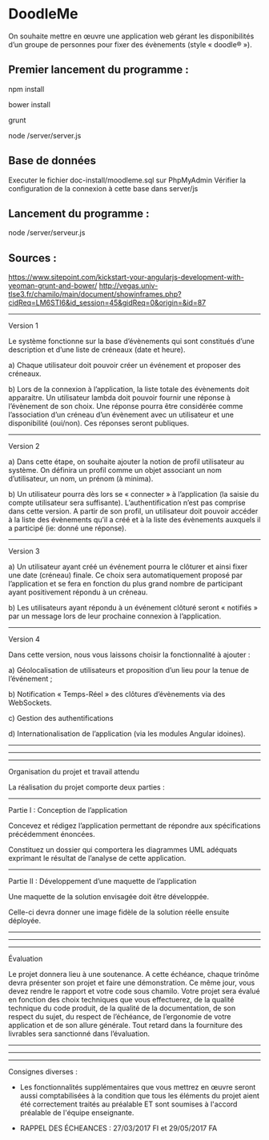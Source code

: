# DoodleMe

On souhaite mettre en œuvre une application web gérant les disponibilités d’un groupe de personnes pour fixer des évènements (style « doodle® »).

## Premier lancement du programme :
npm install

bower install 

grunt

node /server/server.js

## Base de données
Executer le fichier doc-install/moodleme.sql sur PhpMyAdmin
Vérifier la configuration de la connexion à cette base dans server/js

## Lancement du programme : 
node /server/serveur.js

## Sources :
https://www.sitepoint.com/kickstart-your-angularjs-development-with-yeoman-grunt-and-bower/
http://vegas.univ-tlse3.fr/chamilo/main/document/showinframes.php?cidReq=LM6STI6&id_session=45&gidReq=0&origin=&id=87
_____________________________________________________________________________________________________________

Version 1

Le système fonctionne sur la base d’évènements qui sont constitués d’une description et d’une liste de créneaux (date et heure).

a) Chaque utilisateur doit pouvoir créer un événement et proposer des créneaux.

b) Lors de la connexion à l’application, la liste totale des évènements doit apparaitre. Un utilisateur lambda doit pouvoir fournir une réponse à l’évènement de son choix. Une réponse pourra être considérée comme l’association d’un créneau d’un évènement avec un utilisateur et une disponibilité (oui/non). Ces réponses seront publiques.
_____________________________________________________________________________________________________________

Version 2

a) Dans cette étape, on souhaite ajouter la notion de profil utilisateur au système. On définira un profil comme un objet associant un nom d’utilisateur, un nom, un prénom (à minima).

b) Un utilisateur pourra dès lors se « connecter » à l’application (la saisie du compte utilisateur sera suffisante). L’authentification n’est pas comprise dans cette version. A partir de son profil, un utilisateur doit pouvoir accéder à la liste des évènements qu’il a créé et à la liste des évènements auxquels il a participé (ie: donné une réponse).
_____________________________________________________________________________________________________________

Version 3

a) Un utilisateur ayant créé un événement pourra le clôturer et ainsi fixer une date (créneau) finale. Ce choix sera automatiquement proposé par l’application et se fera en fonction du plus grand nombre de participant ayant positivement répondu à un créneau.

b) Les utilisateurs ayant répondu à un événement clôturé seront « notifiés » par un message lors de leur prochaine connexion à l’application.

_____________________________________________________________________________________________________________

Version 4

Dans cette version, nous vous laissons choisir la fonctionnalité à ajouter :

a) Géolocalisation de utilisateurs et proposition d’un lieu pour la tenue de l’événement ;

b) Notification « Temps-Réel » des clôtures d’évènements via des WebSockets.

c) Gestion des authentifications

d) Internationalisation de l’application (via les modules Angular idoines).

_____________________________________________________________________________________________________________
_____________________________________________________________________________________________________________
_____________________________________________________________________________________________________________

Organisation du projet et travail attendu

La réalisation du projet comporte deux parties :
_____________________________________________________________________________________________________________

Partie I : Conception de l’application

Concevez et rédigez l’application permettant de répondre aux spécifications précédemment énoncées. 

Constituez un dossier qui comportera les diagrammes UML adéquats exprimant le résultat de l’analyse de cette application.

_____________________________________________________________________________________________________________

Partie II : Développement d’une maquette de l’application

Une maquette de la solution envisagée doit être développée. 

Celle-ci devra donner une image fidèle de la solution réelle ensuite déployée.

_____________________________________________________________________________________________________________
_____________________________________________________________________________________________________________
_____________________________________________________________________________________________________________

Évaluation

Le projet donnera lieu à une soutenance. A cette échéance, chaque trinôme devra présenter son projet et faire une démonstration. Ce même jour, vous devez rendre le rapport et votre code sous chamilo. Votre projet sera évalué en fonction des choix techniques que vous effectuerez, de la qualité technique du code produit, de la qualité de la documentation, de son respect du sujet, du respect de l’échéance, de l’ergonomie de votre application et de son allure générale. Tout retard dans la fourniture des livrables sera sanctionné dans l’évaluation.
_____________________________________________________________________________________________________________
_____________________________________________________________________________________________________________
_____________________________________________________________________________________________________________

Consignes diverses :

- Les fonctionnalités supplémentaires que vous mettrez en œuvre seront aussi comptabilisées à la condition que tous les éléments du projet aient été correctement traités au préalable ET sont soumises à l'accord préalable de l'équipe enseignante.

- RAPPEL DES ÉCHEANCES : 27/03/2017 FI et 29/05/2017 FA
